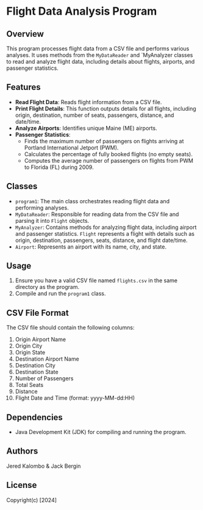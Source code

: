 # Flight Data Analysis Program

## Overview

This program processes flight data from a CSV file and performs various analyses. It uses methods from the `MyDataReader` and `MyAnalyzer classes to read and analyze flight data, including details about flights, airports, and passenger statistics.

## Features

- **Read Flight Data**: Reads flight information from a CSV file.
- **Print Flight Details**: This function outputs details for all flights, including origin, destination, number of seats, passengers, distance, and date/time.
- **Analyze Airports**: Identifies unique Maine (ME) airports.
- **Passenger Statistics**: 
  - Finds the maximum number of passengers on flights arriving at Portland International Jetport (PWM).
  - Calculates the percentage of fully booked flights (no empty seats).
  - Computes the average number of passengers on flights from PWM to Florida (FL) during 2009.

## Classes

- `program1`: The main class orchestrates reading flight data and performing analyses.
- `MyDataReader`: Responsible for reading data from the CSV file and parsing it into `Flight` objects.
- `MyAnalyzer`: Contains methods for analyzing flight data, including airport and passenger statistics.
`Flight` represents a flight with details such as origin, destination, passengers, seats, distance, and flight date/time.
- `Airport`: Represents an airport with its name, city, and state.

## Usage

1. Ensure you have a valid CSV file named `flights.csv` in the same directory as the program.
2. Compile and run the `program1` class.

## CSV File Format

The CSV file should contain the following columns:

1. Origin Airport Name
2. Origin City
3. Origin State
4. Destination Airport Name
5. Destination City
6. Destination State
7. Number of Passengers
8. Total Seats
9. Distance
10. Flight Date and Time (format: yyyy-MM-dd:HH)



## Dependencies

- Java Development Kit (JDK) for compiling and running the program.

## Authors

Jered Kalombo & Jack Bergin

## License

Copyright(c) [2024] 
